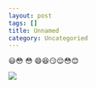 ```yaml
---
layout: post
tags: []
title: Unnamed
category: Uncategoried
---
```

:smiley::flushed: :flushed: :smile::laughing::smirk::relieved::flushed::blush:

![](http://tse1.mm.bing.net/th?id=OIP.M162231f3e8061741bc2c6357e3bbcfbdo0&w=234&h=181&c=7&rs=1&qlt=90&o=4&pid=1.1)